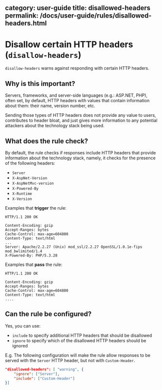 category: user-guide
title: disallowed-headers
permalink: /docs/user-guide/rules/disallowed-headers.html
---
# Disallow certain HTTP headers (`disallow-headers`)

`disallow-headers` warns against responding with certain HTTP headers.


## Why is this important?

Servers, frameworks, and server-side languages (e.g.: ASP.NET, PHP),
often set, by default, HTTP headers with values that contain information
about them: their name, version number, etc.

Sending those types of HTTP headers does not provide any value to
users, contributes to header bloat, and just gives more information
to any potential attackers about the technology stack being used.


## What does the rule check?

By default, the rule checks if responses include HTTP headers that
provide information about the technology stack, namely, it checks
for the presence of the following headers:

* `Server`
* `X-AspNet-Version`
* `X-AspNetMvc-version`
* `X-Powered-By`
* `X-Runtime`
* `X-Version`

Examples that **trigger** the rule:

```text
HTTP/1.1 200 OK

Content-Encoding: gzip
Accept-Ranges: bytes
Cache-Control: max-age=604800
Content-Type: text/html
...
Server: Apache/2.2.27 (Unix) mod_ssl/2.2.27 OpenSSL/1.0.1e-fips mod_bwlimited/1.4
X-Powered-By: PHP/5.3.28
```

Examples that **pass** the rule:

```text
HTTP/1.1 200 OK

Content-Encoding: gzip
Accept-Ranges: bytes
Cache-Control: max-age=604800
Content-Type: text/html
....
```


## Can the rule be configured?

Yes, you can use:

  * `include` to specify additional HTTP headers that should
    be disallowed
  * `ignore` to specify which of the disallowed HTTP headers
    should be ignored

E.g. The following configuration will make the rule allow responses
to be served with the `Server` HTTP header, but not with `Custom-Header`.

```json
"disallowed-headers": [ "warning", {
    "ignore": ["Server"],
    "include": ["Custom-Header"]
}]
```
